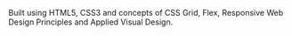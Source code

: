 Built using HTML5, CSS3 and concepts of CSS Grid, Flex, Responsive Web Design Principles and Applied Visual Design.

